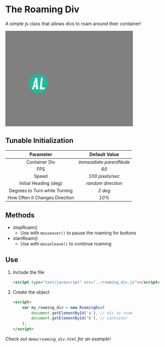 # The Roaming Div
A simple js class that allows divs to roam around their container!

![The Roaming Div Demo](./demo/assets/roaming_div.gif)

## Tunable Initialization
| Parameter | Default Value |
| :-: | :-:|
| Container Div | *immeadiate parentNode* |
| FPS | *60* |
| Speed  | *100 pixels/sec* |
| Initial Heading (deg) |  *random direction* |
| Degrees to Turn while Turning | *2 deg* |
| How Often it Changes Direction | *10%* |

## Methods
- stopRoam()
    - Use with ```mouseover()``` to pause the roaming for buttons
- startRoam()
    - Use with ```mouseleave()``` to continue roaming


## Use
1. Include the file

    ```html
    <script type="text/javascript" src="../roaming_div.js"></script>
    ```
2. Create the object

    ```html
    <script>
        var my_roaming_div = new RoamingDiv(
            document.getElementById('a'), // div to roam
            document.getElementById('b'), // container 
        );
    </script>
    ```

*Check out `demo/roaming_div.html` for an example!*
